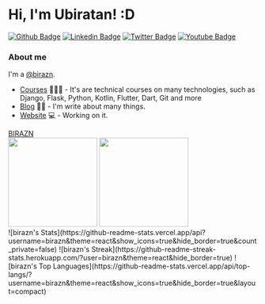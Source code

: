 # Hi, I'm Ubiratan! :D

[![Github Badge](https://img.shields.io/badge/-Github-000?style=flat-square&logo=Github&logoColor=white&link=https://github.com/birazn)](https://github.com/birazn)
[![Linkedin Badge](https://img.shields.io/badge/LinkedIn-0A66C2.svg?style=for-the-badge&logo=LinkedIn&logoColor=white&link=https://www.linkedin.com/in/birazn/)](https://www.linkedin.com/in/birazn/)
[![Twitter Badge](https://img.shields.io/badge/-Twitter-1ca0f1?style=flat-square&labelColor=1ca0f1&logo=twitter&logoColor=white&link=https://twitter.com/birazn)](https://twitter.com/birazn)
[![Youtube Badge](https://img.shields.io/badge/-YouTube-ff0000?style=flat-square&labelColor=ff0000&logo=youtube&logoColor=white&link=https://www.youtube.com/user/birazn)](https://www.youtube.com/user/birazn)


### About me
I'm a [@birazn](https://www.onucleo.com.br/).

- [Courses](https://www.onucleo.com.br/) 👨🏼‍🏫 - It's are technical courses on many technologies, such as Django, Flask, Python, Kotlin, Flutter, Dart, Git and more
- [Blog](https://www.onucleo.com.br/) ✍🏼 - I'm write about many things.
- [Website](https://onucleo.com.br/) 💻 - Working on it.


 <div>
  <a href="https://github.com/birazn" target="_blank">BIRAZN</a> <br>
 
  <img height="180em" src="https://github-readme-stats.vercel.app/api?username=birazn&theme=prussian&show_icons=true&hide_border=false&count_private=false&include_all_commits=true" />
 
  <img height="180em" src="https://github-readme-stats.vercel.app/api/top-langs/?username=birazn&theme=prussian&show_icons=true&hide_border=false&layout=compact"/>
 </div>
![birazn's Stats](https://github-readme-stats.vercel.app/api?username=birazn&theme=react&show_icons=true&hide_border=true&count_private=false)
![birazn's Streak](https://github-readme-streak-stats.herokuapp.com/?user=birazn&theme=react&hide_border=true)
![birazn's Top Languages](https://github-readme-stats.vercel.app/api/top-langs/?username=birazn&theme=react&show_icons=true&hide_border=true&layout=compact)